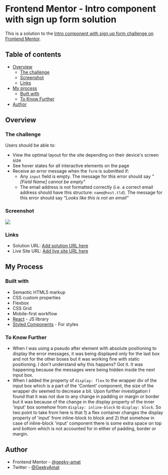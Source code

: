 # Frontend Mentor - Intro component with sign up form solution

This is a solution to the [Intro component with sign up form challenge on Frontend Mentor](https://www.frontendmentor.io/challenges/intro-component-with-signup-form-5cf91bd49edda32581d28fd1). 

## Table of contents

- [Overview](#overview)
  - [The challenge](#the-challenge)
  - [Screenshot](#screenshot)
  - [Links](#links)
- [My process](#my-process)
  - [Built with](#built-with)
  - [To Know Further](#to-know-further)
- [Author](#author)

## Overview

### The challenge

Users should be able to:

- View the optimal layout for the site depending on their device's screen size
- See hover states for all interactive elements on the page
- Receive an error message when the `form` is submitted if:
  - Any `input` field is empty. The message for this error should say *"[Field Name] cannot be empty"*
  - The email address is not formatted correctly (i.e. a correct email address should have this structure: `name@host.tld`). The message for this error should say *"Looks like this is not an email"*

### Screenshot

![](./screenshot.jpg)


### Links

- Solution URL: [Add solution URL here](https://your-solution-url.com)
- Live Site URL: [Add live site URL here](https://your-live-site-url.com)


## My Process

### Built with

- Semantic HTML5 markup
- CSS custom properties
- Flexbox
- CSS Grid
- Mobile-first workflow
- [React](https://reactjs.org/) - JS library
- [Styled Components](https://styled-components.com/) - For styles


### To Know Further

- When I was using a pseudo after element with absolute positioning to display the error messages, it was being displayed only for the last box and not for the other boxes but it was working fine with static positioning. I don't understand why this happens? Got it. It was happening because the messages were being hidden inside the next input box.
- When I added the property of `display: flex` to the wrapper div of the input box which is a part of the 'Content' component, the size of the wrapper div seemed to decrease a bit. Upon further investigation I found that it was not due to any change in padding or margin or border but it was because of the change in the display property of the inner 'input' box somehow from `display: inline-block` to `display: block`. So two point to take from here is that 1) a flex container changes the display property of 'input' from inline-block to block and 2) that somehow in case of inline-block 'input' component there is some extra space on top and bottom which is not accounted for in either of padding, border or margin. 

## Author

- Frontend Mentor - [@geeky-amat](https://www.frontendmentor.io/profile/geeky-amat)
- Twitter - [@GeekyAmat](https://www.twitter.com/GeekyAmat)